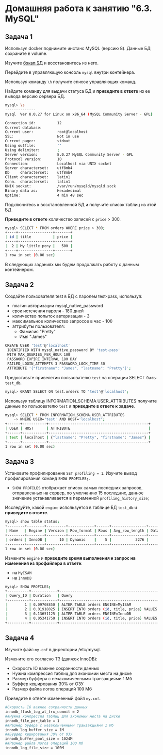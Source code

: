 # Домашняя работа к занятию "6.3. MySQL"

## Задача 1

Используя docker поднимите инстанс MySQL (версию 8). Данные БД сохраните в volume.

Изучите [бэкап БД](https://github.com/netology-code/virt-homeworks/tree/master/06-db-03-mysql/test_data) и
восстановитесь из него.

Перейдите в управляющую консоль `mysql` внутри контейнера.

Используя команду `\h` получите список управляющих команд.

Найдите команду для выдачи статуса БД и **приведите в ответе** из ее вывода версию сервера БД.
```bash
mysql> \s
--------------
mysql  Ver 8.0.27 for Linux on x86_64 (MySQL Community Server - GPL)

Connection id:          12
Current database:
Current user:           root@localhost
SSL:                    Not in use
Current pager:          stdout
Using outfile:          ''
Using delimiter:        ;
Server version:         8.0.27 MySQL Community Server - GPL
Protocol version:       10
Connection:             Localhost via UNIX socket
Server characterset:    utf8mb4
Db     characterset:    utf8mb4
Client characterset:    latin1
Conn.  characterset:    latin1
UNIX socket:            /var/run/mysqld/mysqld.sock
Binary data as:         Hexadecimal
Uptime:                 4 min 48 sec
```

Подключитесь к восстановленной БД и получите список таблиц из этой БД.

**Приведите в ответе** количество записей с `price` > 300.
```bash
mysql> SELECT * FROM orders WHERE price > 300;
+----+----------------+-------+
| id | title          | price |
+----+----------------+-------+
|  2 | My little pony |   500 |
+----+----------------+-------+
1 row in set (0.00 sec)
```
В следующих заданиях мы будем продолжать работу с данным контейнером.

## Задача 2

Создайте пользователя test в БД c паролем test-pass, используя:
- плагин авторизации mysql_native_password
- срок истечения пароля - 180 дней
- количество попыток авторизации - 3
- максимальное количество запросов в час - 100
- аттрибуты пользователя:
    - Фамилия "Pretty"
    - Имя "James"

```bash
CREATE USER 'test'@'localhost'
 IDENTIFIED WITH mysql_native_password BY 'test-pass'
 WITH MAX_QUERIES_PER_HOUR 100
 PASSWORD EXPIRE INTERVAL 180 DAY
 FAILED_LOGIN_ATTEMPTS 3 PASSWORD_LOCK_TIME 30
 ATTRIBUTE '{"firstname": "James", "lastname": "Pretty"}';
```

Предоставьте привелегии пользователю `test` на операции SELECT базы `test_db`.
```bash
mysql> GRANT SELECT ON test.orders TO 'test'@'localhost';
```
Используя таблицу INFORMATION_SCHEMA.USER_ATTRIBUTES получите данные по пользователю `test` и
**приведите в ответе к задаче**.

```bash
mysql> SELECT * FROM INFORMATION_SCHEMA.USER_ATTRIBUTES
    -> WHERE USER='test' AND HOST='localhost';
+------+-----------+----------------------------------------------+
| USER | HOST      | ATTRIBUTE                                    |
+------+-----------+----------------------------------------------+
| test | localhost | {"lastname": "Pretty", "firstname": "James"} |
+------+-----------+----------------------------------------------+
1 row in set (0.00 sec)
```


## Задача 3

Установите профилирование `SET profiling = 1`.
Изучите вывод профилирования команд `SHOW PROFILES;`.

* `SHOW PROFILES` отображает список самых последних запросов, отправленных на сервер, по умолчанию 15 последних, данное значение устанавливается в переменной `profiling_history_size`;

Исследуйте, какой `engine` используется в таблице БД `test_db` и **приведите в ответе**.

```bash
mysql> show table status;
+--------+--------+---------+------------+------+----------------+-------------+-----------------+--------------+-----------+----------------+---------------------+---------------------+------------+--------------------+----------+----------------+---------+
| Name   | Engine | Version | Row_format | Rows | Avg_row_length | Data_length | Max_data_length | Index_length | Data_free | Auto_increment | Create_time         | Update_time         | Check_time | Collation          | Checksum | Create_options | Comment |
+--------+--------+---------+------------+------+----------------+-------------+-----------------+--------------+-----------+----------------+---------------------+---------------------+------------+--------------------+----------+----------------+---------+
| orders | InnoDB |      10 | Dynamic    |    5 |           3276 |       16384 |               0 |            0 |         0 |              6 | 2021-11-28 14:19:39 | 2021-11-28 14:19:40 | NULL       | utf8mb4_0900_ai_ci |     NULL |                |         |
+--------+--------+---------+------------+------+----------------+-------------+-----------------+--------------+-----------+----------------+---------------------+---------------------+------------+--------------------+----------+----------------+---------+
1 row in set (0.00 sec)
```

Измените `engine` и **приведите время выполнения и запрос на изменения из профайлера в ответе**:
- на `MyISAM`
- на `InnoDB`

```bash
mysql> SHOW PROFILES;
+----------+------------+----------------------------------------------------------------+
| Query_ID | Duration   | Query                                                          |
+----------+------------+----------------------------------------------------------------+
|        1 | 0.09708850 | ALTER TABLE orders ENGINE=MyISAM                               |
|        2 | 0.01918025 | INSERT INTO orders (id, title, price) VALUES (6, 'test1', 250) |
|        3 | 0.13651125 | ALTER TABLE orders ENGINE=InnoDB                               |
|        4 | 0.05341750 | INSERT INTO orders (id, title, price) VALUES (7, 'test2', 250) |
+----------+------------+----------------------------------------------------------------+
```

## Задача 4

Изучите файл `my.cnf` в директории /etc/mysql.

Измените его согласно ТЗ (движок InnoDB):
- Скорость IO важнее сохранности данных
- Нужна компрессия таблиц для экономии места на диске
- Размер буффера с незакомиченными транзакциями 1 Мб
- Буффер кеширования 30% от ОЗУ
- Размер файла логов операций 100 Мб

Приведите в ответе измененный файл `my.cnf`.

```bash
#Скорость IO важнее сохранности данных
innodb_flush_log_at_trx_commit = 2
##Нужна компрессия таблиц для экономии места на диске
innodb_file_per_table = 1
##Размер буфера с незаконченными транзакциями 1 Мб
innodb_log_buffer_size = 1M
##Буффер кеширования 30% от ОЗУ
innodb_buffer_pool_size = 1024М
##Размер файла логов операций 100 Мб
innodb_log_file_size = 100M
```
